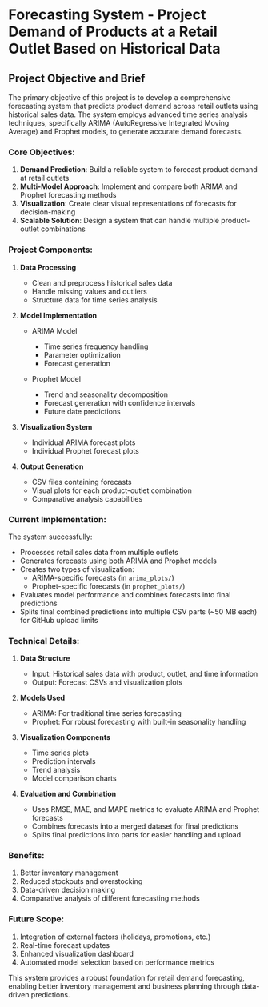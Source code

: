 # Forecasting System - Project Demand of Products at a Retail Outlet Based on Historical Data

## Project Objective and Brief

The primary objective of this project is to develop a comprehensive forecasting system that predicts product demand across retail outlets using historical sales data. The system employs advanced time series analysis techniques, specifically ARIMA (AutoRegressive Integrated Moving Average) and Prophet models, to generate accurate demand forecasts.

### Core Objectives:
1. **Demand Prediction**: Build a reliable system to forecast product demand at retail outlets
2. **Multi-Model Approach**: Implement and compare both ARIMA and Prophet forecasting methods
3. **Visualization**: Create clear visual representations of forecasts for decision-making
4. **Scalable Solution**: Design a system that can handle multiple product-outlet combinations

### Project Components:

1. **Data Processing**
   - Clean and preprocess historical sales data
   - Handle missing values and outliers
   - Structure data for time series analysis

2. **Model Implementation**
   - ARIMA Model
     - Time series frequency handling
     - Parameter optimization
     - Forecast generation
   
   - Prophet Model
     - Trend and seasonality decomposition
     - Forecast generation with confidence intervals
     - Future date predictions

3. **Visualization System**
   - Individual ARIMA forecast plots
   - Individual Prophet forecast plots

4. **Output Generation**
   - CSV files containing forecasts
   - Visual plots for each product-outlet combination
   - Comparative analysis capabilities

### Current Implementation:

The system successfully:
- Processes retail sales data from multiple outlets
- Generates forecasts using both ARIMA and Prophet models
- Creates two types of visualization:
  - ARIMA-specific forecasts (in `arima_plots/`)
  - Prophet-specific forecasts (in `prophet_plots/`)
- Evaluates model performance and combines forecasts into final predictions
- Splits final combined predictions into multiple CSV parts (~50 MB each) for GitHub upload limits

### Technical Details:

1. **Data Structure**
   - Input: Historical sales data with product, outlet, and time information
   - Output: Forecast CSVs and visualization plots

2. **Models Used**
   - ARIMA: For traditional time series forecasting
   - Prophet: For robust forecasting with built-in seasonality handling

3. **Visualization Components**
   - Time series plots
   - Prediction intervals
   - Trend analysis
   - Model comparison charts

4. **Evaluation and Combination**
   - Uses RMSE, MAE, and MAPE metrics to evaluate ARIMA and Prophet forecasts
   - Combines forecasts into a merged dataset for final predictions
   - Splits final predictions into parts for easier handling and upload

### Benefits:
1. Better inventory management
2. Reduced stockouts and overstocking
3. Data-driven decision making
4. Comparative analysis of different forecasting methods

### Future Scope:
1. Integration of external factors (holidays, promotions, etc.)
2. Real-time forecast updates
3. Enhanced visualization dashboard
4. Automated model selection based on performance metrics

This system provides a robust foundation for retail demand forecasting, enabling better inventory management and business planning through data-driven predictions.
